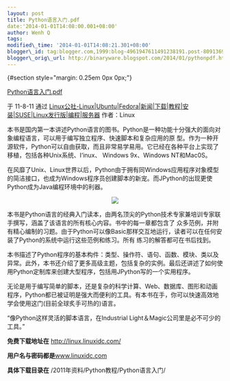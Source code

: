 ```yaml
--- 
layout: post 
title: Python语言入门.pdf 
date:'2014-01-01T14:08:00.001+08:00' 
author: Wenh Q
tags:
modified\_time: '2014-01-01T14:08:21.301+08:00' 
blogger\_id: tag:blogger.com,1999:blog-4961947611491238191.post-8091369469883326151
blogger\_orig\_url: http://binaryware.blogspot.com/2014/01/pythonpdf.html
---
```

<div dir="ltr">

 {#section style="margin: 0.25em 0px 0px;"}

<div>

[Python语言入门.pdf](http://www.linuxidc.com/Linux/2011-08/40483.htm)

</div>

<div style="margin-bottom: 0.5em;">

于 11-8-11 通过
[Linux公社-Linux|Ubuntu|Fedora|新闻|下载|教程|安装|SUSE|Linux发行版|编程|服务器](http://www.linuxidc.com/)
作者：Linux

</div>



本书是国内第一本讲述Python语言的图书。Python是一种功能十分强大的面向对象编程语言，可以用于编写独立程序、快速脚本和复杂应用的原
型。作为一种开源软件，Python可以自由获取，而且非常易学易用。它已经在各种平台上实现了移植，包括各种Unix系统、I‘inux、
Windows 9x、Windows NT和Mac0S。

在风靡了Unix、Linux世界以后，Python由于拥有同Windows应用程序对象模型的简洁接口，也成为Windows程序员创建脚本的新宠。而JPython的出现更使Python成为Java编程环境中的利器。

<div align="center">

![](http://www.linuxidc.com/upload/2011_08/110811134625851.jpg)

</div>

本书是Python语言的经典入门读本，由两名顶尖的Python技术专家兼培训专家联手撰写，涵盖了该语言的所有核心内容。书中的每一章都包含了
众多范例，并附有精心编制的习题。由于Python可以像Basic那样交互地运行，读者可以在任何安装了Python的系统中运行这些范例和练习。所有
练习的解答都可在书后找到。

本书描述了Python程序的基本构件：类型、操作符、语句、函数、模块、类以及异常。此外，本书还介绍了更多高级主题，包括复杂的实例。最后还讲述了如何使用Python定制库来创建大型程序，包括用JPython写的一个实用程序。

无论是用于编写简单的脚本，还是复杂的科学计算、Web、数据库、图形和动画程序，Python都已被证明是强大而便利的工具。有本书在手，你可以快速高效地学会使用这门(目前全球炙手可热的)语言。

“像Python这样灵活的脚本语言，在Industrial
Light＆Magic公司里是必不可少的工具。”

**免费下载地址在** <http://linux.linuxidc.com/>

**用户名与密码都是**www.linuxidc.com

**具体下载目录在** /2011年资料/Python教程/Python语言入门/

</div>
